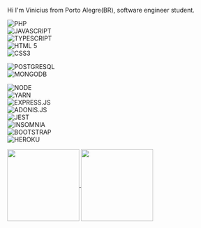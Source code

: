 Hi I'm Vinicius from Porto Alegre(BR), software engineer student.

![PHP](https://img.shields.io/badge/-PHP-purple?atyle=for-the-badge&logo=php&Color=black)<br>
![JAVASCRIPT](https://img.shields.io/badge/JavaScript-F7DF1E?style=for-the-badge&logo=javascript&logoColor=black)<br>
![TYPESCRIPT](https://img.shields.io/badge/TypeScript-007ACC?style=for-the-badge&logo=typescript&logoColor=white)<br>
![HTML 5](https://img.shields.io/badge/HTML5-E34F26?style=for-the-badge&logo=html5&logoColor=white)<br>
![CSS3](https://img.shields.io/badge/CSS3-1572B6?style=for-the-badge&logo=css3&logoColor=white)<br>

![POSTGRESQL](https://img.shields.io/badge/PostgreSQL-316192?style=for-the-badge&logo=postgresql&logoColor=white)<br>
![MONGODB](https://img.shields.io/badge/MogoDB-316192?style=for-the-badge&logo=mogodb&logoColor=white)<br>

![NODE](https://img.shields.io/badge/Node.js-43853D?style=for-the-badge&logo=node.js&logoColor=white)<br>
![YARN](https://img.shields.io/badge/Yarn-2C8EBB?style=for-the-badge&logo=yarn&logoColor=white)<br>
![EXPRESS.JS](https://img.shields.io/badge/Express.js-404D59?style=for-the-badge&logo=express&logoColor=white)<br>
![ADONIS.JS](https://img.shields.io/badge/Adonis.js-404D59?style=for-the-badge&logo=adonis&logoColor=white)<br>
![JEST](https://img.shields.io/badge/Jest-C21325?style=for-the-badge&logo=jest&logoColor=white)<br>
![INSOMNIA](https://img.shields.io/badge/Insomnia-5849be?style=for-the-badge&logo=Insomnia&logoColor=white)<br>
![BOOTSTRAP](https://img.shields.io/badge/Bootstrap-563D7C?style=for-the-badge&logo=bootstrap&logoColor=white)<br>
![HEROKU](https://img.shields.io/badge/Heroku-430098?style=for-the-badge&logo=heroku&logoColor=white)<br>

<p>
  <a href="https://github.com/viniciusmf39/github-readme-stats">
    <img
      align="center"
      height="165"
      src="https://github-readme-stats.vercel.app/api?username=viniciusmf39&count_private=true&show_icons=true&custom_title=Vinicius's%20Github%20Stats&hide=issues&theme=vision-friendly-dark"
    />
  </a>
  
  <a href="https://github.com/viniciusmf39/github-readme-stats">
    <img
      align="center"
      height="165"
      src="https://github-readme-stats.vercel.app/api/top-langs/?username=viniciusmf39&&layout=compact&theme=vision-friendly-dark&langs_count=8)"
    />
  </a>
</p>



